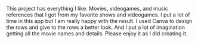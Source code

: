 This project has everything I like. Movies, videogames, and music references that I got from my favorite shows and videogames. I put a lot of time in this app
but I am really happy with the result. I used Canva to design the rows and give to the rows a better look. And I put a lot of imagination 
getting all the movie names and details. Please enjoy it as I did creating it.
